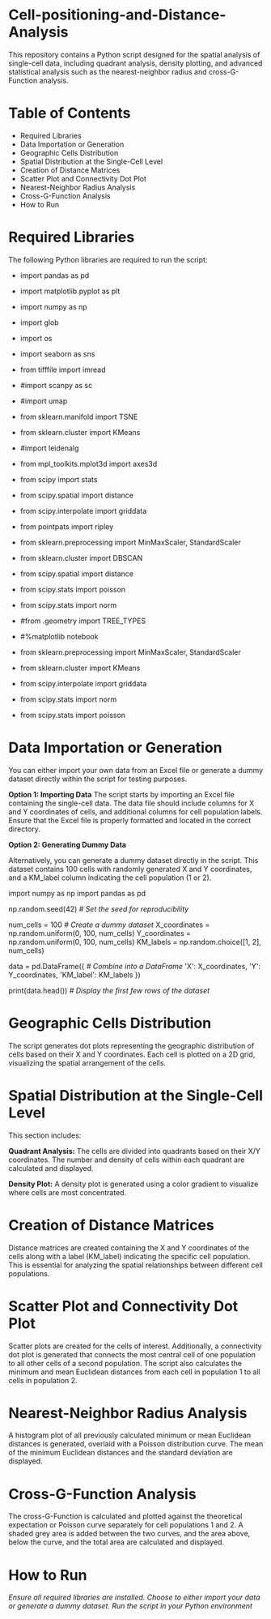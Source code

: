 # Cell-positioning-and-Distance-Analysis
This repository contains a Python script designed for the spatial analysis of single-cell data, including quadrant analysis, density plotting, and advanced statistical analysis such as the nearest-neighbor radius and cross-G-Function analysis.

# Table of Contents
- Required Libraries
- Data Importation or Generation
- Geographic Cells Distribution
- Spatial Distribution at the Single-Cell Level
- Creation of Distance Matrices
- Scatter Plot and Connectivity Dot Plot
- Nearest-Neighbor Radius Analysis
- Cross-G-Function Analysis
- How to Run

# Required Libraries
The following Python libraries are required to run the script:

- import pandas as pd
- import matplotlib.pyplot as plt
- import numpy as np
- import glob
- import os
- import seaborn as sns
- from tifffile import imread
- #import scanpy as sc
- #import umap
- from sklearn.manifold import TSNE
- from sklearn.cluster import KMeans
- #import leidenalg
- from mpl_toolkits.mplot3d import axes3d
- from scipy import stats
- from scipy.spatial import distance
- from scipy.interpolate import griddata
- from pointpats import ripley
- from sklearn.preprocessing import MinMaxScaler, StandardScaler
- from sklearn.cluster import DBSCAN
- from scipy.spatial import distance
- from scipy.stats import poisson
- from scipy.stats import norm
- #from .geometry import TREE_TYPES
- #%matplotlib notebook
  
- from sklearn.preprocessing import MinMaxScaler, StandardScaler
- from sklearn.cluster import KMeans

- from scipy.interpolate import griddata
- from scipy.stats import norm

- from scipy.stats import poisson

# Data Importation or Generation
You can either import your own data from an Excel file or generate a dummy dataset directly within the script for testing purposes.

**Option 1: Importing Data**
The script starts by importing an Excel file containing the single-cell data. The data file should include columns for X and Y coordinates of cells, and additional columns for cell population labels. Ensure that the Excel file is properly formatted and located in the correct directory.

**Option 2: Generating Dummy Data**

Alternatively, you can generate a dummy dataset directly in the script. This dataset contains 100 cells with randomly generated X and Y coordinates, and a KM_label column indicating the cell population (1 or 2).

import numpy as np
import pandas as pd

np.random.seed(42) *# Set the seed for reproducibility*

num_cells = 100 *# Create a dummy dataset*
X_coordinates = np.random.uniform(0, 100, num_cells)
Y_coordinates = np.random.uniform(0, 100, num_cells)
KM_labels = np.random.choice([1, 2], num_cells)

data = pd.DataFrame({ *# Combine into a DataFrame*
    'X': X_coordinates,
    'Y': Y_coordinates,
    'KM_label': KM_labels
})

print(data.head()) *# Display the first few rows of the dataset*

# Geographic Cells Distribution
The script generates dot plots representing the geographic distribution of cells based on their X and Y coordinates. Each cell is plotted on a 2D grid, visualizing the spatial arrangement of the cells.

# Spatial Distribution at the Single-Cell Level
This section includes:

**Quadrant Analysis:** The cells are divided into quadrants based on their X/Y coordinates. The number and density of cells within each quadrant are calculated and displayed.

**Density Plot:** A density plot is generated using a color gradient to visualize where cells are most concentrated.

# Creation of Distance Matrices
Distance matrices are created containing the X and Y coordinates of the cells along with a label (KM_label) indicating the specific cell population. This is essential for analyzing the spatial relationships between different cell populations.

# Scatter Plot and Connectivity Dot Plot
Scatter plots are created for the cells of interest. Additionally, a connectivity dot plot is generated that connects the most central cell of one population to all other cells of a second population. The script also calculates the minimum and mean Euclidean distances from each cell in population 1 to all cells in population 2.

# Nearest-Neighbor Radius Analysis
A histogram plot of all previously calculated minimum or mean Euclidean distances is generated, overlaid with a Poisson distribution curve. The mean of the minimum Euclidean distances and the standard deviation are displayed.

# Cross-G-Function Analysis
The cross-G-Function is calculated and plotted against the theoretical expectation or Poisson curve separately for cell populations 1 and 2. A shaded grey area is added between the two curves, and the area above, below the curve, and the total area are calculated and displayed.

# How to Run
*Ensure all required libraries are installed.*
*Choose to either import your data or generate a dummy dataset.*
*Run the script in your Python environment*
